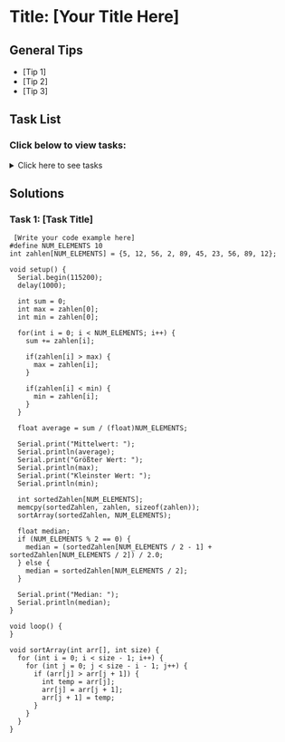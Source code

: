 # Title: [Your Title Here]

## General Tips
- [Tip 1]
- [Tip 2]
- [Tip 3]

## Task List
### Click below to view tasks:
<details>
  <summary>Click here to see tasks</summary>
  - [Task 1: Enter Task Description]
  
</details>

## Solutions

### Task 1: [Task Title]
```Arduino
 [Write your code example here]
#define NUM_ELEMENTS 10
int zahlen[NUM_ELEMENTS] = {5, 12, 56, 2, 89, 45, 23, 56, 89, 12};

void setup() {
  Serial.begin(115200);
  delay(1000);

  int sum = 0;
  int max = zahlen[0];
  int min = zahlen[0];

  for(int i = 0; i < NUM_ELEMENTS; i++) {
    sum += zahlen[i];

    if(zahlen[i] > max) {
      max = zahlen[i];
    }

    if(zahlen[i] < min) {
      min = zahlen[i];
    }
  }

  float average = sum / (float)NUM_ELEMENTS;

  Serial.print("Mittelwert: ");
  Serial.println(average);
  Serial.print("Größter Wert: ");
  Serial.println(max);
  Serial.print("Kleinster Wert: ");
  Serial.println(min);

  int sortedZahlen[NUM_ELEMENTS];
  memcpy(sortedZahlen, zahlen, sizeof(zahlen));
  sortArray(sortedZahlen, NUM_ELEMENTS);

  float median;
  if (NUM_ELEMENTS % 2 == 0) {
    median = (sortedZahlen[NUM_ELEMENTS / 2 - 1] + sortedZahlen[NUM_ELEMENTS / 2]) / 2.0;
  } else {
    median = sortedZahlen[NUM_ELEMENTS / 2];
  }

  Serial.print("Median: ");
  Serial.println(median);
}

void loop() {
}

void sortArray(int arr[], int size) {
  for (int i = 0; i < size - 1; i++) {
    for (int j = 0; j < size - i - 1; j++) {
      if (arr[j] > arr[j + 1]) {
        int temp = arr[j];
        arr[j] = arr[j + 1];
        arr[j + 1] = temp;
      }
    }
  }
}
